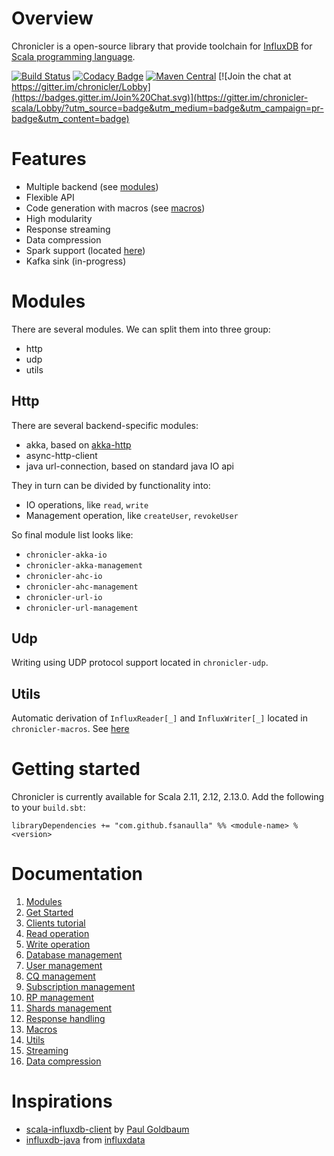 # Overview
Chronicler is a open-source library that provide toolchain for [InfluxDB](https://www.influxdata.com/) for [Scala programming language](https://www.scala-lang.org/).

[![Build Status](https://travis-ci.org/fsanaulla/chronicler.svg?branch=master)](https://travis-ci.org/fsanaulla/chronicler)
[![Codacy Badge](https://api.codacy.com/project/badge/Grade/19207668eaf6496485a66d2e2c7701c1)](https://www.codacy.com/app/fsanaulla/chronicler?utm_source=github.com&amp;utm_medium=referral&amp;utm_content=fsanaulla/chronicler&amp;utm_campaign=Badge_Grade)
[![Maven Central](https://maven-badges.herokuapp.com/maven-central/com.github.fsanaulla/chronicler-core-shared_2.11/badge.svg)](https://maven-badges.herokuapp.com/maven-central/com.github.fsanaulla/chronicler-core-shared_2.11)
[![Join the chat at https://gitter.im/chronicler/Lobby](https://badges.gitter.im/Join%20Chat.svg)](https://gitter.im/chronicler-scala/Lobby/?utm_source=badge&utm_medium=badge&utm_campaign=pr-badge&utm_content=badge)

# Features
- Multiple backend (see [modules](#modules))
- Flexible API
- Code generation with macros (see [macros](macros.md))
- High modularity
- Response streaming
- Data compression
- Spark support (located [here](https://github.com/fsanaulla/chronicler-spark))
- Kafka sink (in-progress)

# Modules
There are several modules. We can split them into three group:
- http
- udp
- utils

## Http
There are several backend-specific modules:
- akka, based on [akka-http](https://github.com/akka/akka-http)
- async-http-client
- java url-connection, based on standard java IO api

They in turn can be divided by functionality into: 
- IO operations, like `read`, `write`
- Management operation, like `createUser`, `revokeUser`

So final module list looks like:
- `chronicler-akka-io`
- `chronicler-akka-management`
- `chronicler-ahc-io`
- `chronicler-ahc-management`
- `chronicler-url-io`
- `chronicler-url-management`

## Udp
Writing using UDP protocol support located in `chronicler-udp`.

## Utils
Automatic derivation of `InfluxReader[_]` and `InfluxWriter[_]` located in `chronicler-macros`. See [here](macros.md)

# Getting started
Chronicler is currently available for Scala 2.11, 2.12, 2.13.0. Add the following to your `build.sbt`:
```
libraryDependencies += "com.github.fsanaulla" %% <module-name> % <version>
``` 


# Documentation
1. [Modules](modules.md)
1. [Get Started](get_started.md)
1. [Clients tutorial](clients.md)
2. [Read operation](read_operation_notes.md)
3. [Write operation](write_operation_notes.md)
4. [Database management](database_management.md)
5. [User management](user_management.md)
6. [CQ management](continuous_query-management.md)
7. [Subscription management](subscription_management.md)
8. [RP management](retention_policy_management.md)
9. [Shards management](shard_management.md)
10. [Response handling](response_handling.md)
11. [Macros](macros.md)
12. [Utils](utils.md)
13. [Streaming](streaming.md)
14. [Data compression](gzipping.md)

# Inspirations
- [scala-influxdb-client](https://github.com/paulgoldbaum/scala-influxdb-client) by [Paul Goldbaum](https://github.com/paulgoldbaum)
- [influxdb-java](https://github.com/influxdata/influxdb-java) from [influxdata](https://github.com/influxdata)
